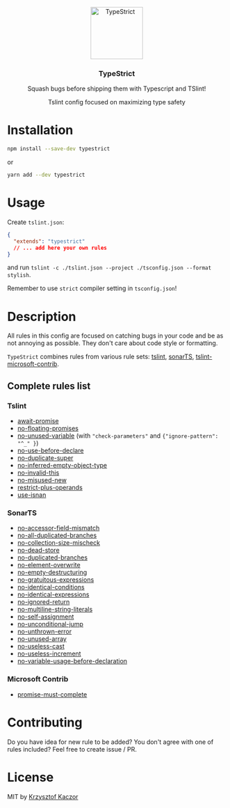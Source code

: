 <p align="center">
  <img src="https://emojipedia-us.s3.amazonaws.com/thumbs/240/apple/129/bug_1f41b.png" width="120" alt="TypeStrict">
  <h3 align="center">TypeStrict</h3>
  <p align="center">Squash bugs before shipping them with Typescript and TSlint!</p>
  <p align="center">Tslint config focused on maximizing type safety</p>
</p>

# Installation

```bash
npm install --save-dev typestrict
```

or

```bash
yarn add --dev typestrict
```

# Usage

Create `tslint.json`:

```json
{
  "extends": "typestrict"
  // ... add here your own rules
}
```

and run `tslint -c ./tslint.json --project ./tsconfig.json --format stylish`.

Remember to use `strict` compiler setting in `tsconfig.json`!

# Description

All rules in this config are focused on catching bugs in your code and be as not annoying as possible. They don't
care about code style or formatting.

`TypeStrict` combines rules from various rule sets: [tslint](https://palantir.github.io/tslint/rules/),
[sonarTS](https://github.com/SonarSource/SonarTS),
[tslint-microsoft-contrib](https://github.com/Microsoft/tslint-microsoft-contrib).

## Complete rules list

### Tslint

* [await-promise](https://palantir.github.io/tslint/rules/await-promise/)
* [no-floating-promises](https://palantir.github.io/tslint/rules/no-floating-promises/)
* [no-unused-variable](https://palantir.github.io/tslint/rules/no-unused-variable/) (with `"check-parameters"` and `{"ignore-pattern": "^_" }`)
* [no-use-before-declare](https://palantir.github.io/tslint/rules/no-use-before-declare/)
* [no-duplicate-super](https://palantir.github.io/tslint/rules/no-duplicate-super/)
* [no-inferred-empty-object-type](https://palantir.github.io/tslint/rules/no-inferred-empty-object-type/)
* [no-invalid-this](https://palantir.github.io/tslint/rules/no-invalid-this/)
* [no-misused-new](https://palantir.github.io/tslint/rules/no-misused-new/)
* [restrict-plus-operands](https://palantir.github.io/tslint/rules/restrict-plus-operands/)
* [use-isnan](https://palantir.github.io/tslint/rules/use-isnan/)

### SonarTS

* [no-accessor-field-mismatch](https://github.com/SonarSource/SonarTS/blob/HEAD/sonarts-core/docs/rules/no-accessor-field-mismatch.md)
* [no-all-duplicated-branches](https://github.com/SonarSource/SonarTS/blob/HEAD/sonarts-core/docs/rules/no-all-duplicated-branches.md)
* [no-collection-size-mischeck](https://github.com/SonarSource/SonarTS/blob/HEAD/sonarts-core/docs/rules/no-collection-size-mischeck.md)
* [no-dead-store](https://github.com/SonarSource/SonarTS/blob/HEAD/sonarts-core/docs/rules/no-dead-store.md)
* [no-duplicated-branches](https://github.com/SonarSource/SonarTS/blob/HEAD/sonarts-core/docs/rules/no-duplicated-branches.md)
* [no-element-overwrite](https://github.com/SonarSource/SonarTS/blob/HEAD/sonarts-core/docs/rules/no-element-overwrite.md)
* [no-empty-destructuring](https://github.com/SonarSource/SonarTS/blob/HEAD/sonarts-core/docs/rules/no-empty-destructuring.md)
* [no-gratuitous-expressions](https://github.com/SonarSource/SonarTS/blob/HEAD/sonarts-core/docs/rules/no-gratuitous-expressions.md)
* [no-identical-conditions](https://github.com/SonarSource/SonarTS/blob/HEAD/sonarts-core/docs/rules/no-identical-conditions.md)
* [no-identical-expressions](https://github.com/SonarSource/SonarTS/blob/HEAD/sonarts-core/docs/rules/no-identical-expressions.md)
* [no-ignored-return](https://github.com/SonarSource/SonarTS/blob/HEAD/sonarts-core/docs/rules/no-ignored-return.md)
* [no-multiline-string-literals](https://github.com/SonarSource/SonarTS/blob/HEAD/sonarts-core/docs/rules/no-multiline-string-literals.md)
* [no-self-assignment](https://github.com/SonarSource/SonarTS/blob/HEAD/sonarts-core/docs/rules/no-self-assignment.md)
* [no-unconditional-jump](https://github.com/SonarSource/SonarTS/blob/HEAD/sonarts-core/docs/rules/no-unconditional-jump.md)
* [no-unthrown-error](https://github.com/SonarSource/SonarTS/blob/HEAD/sonarts-core/docs/rules/no-unthrown-error.md)
* [no-unused-array](https://github.com/SonarSource/SonarTS/blob/HEAD/sonarts-core/docs/rules/no-unused-array.md)
* [no-useless-cast](https://github.com/SonarSource/SonarTS/blob/HEAD/sonarts-core/docs/rules/no-useless-cast.md)
* [no-useless-increment](https://github.com/SonarSource/SonarTS/blob/HEAD/sonarts-core/docs/rules/no-useless-increment.md)
* [no-variable-usage-before-declaration](https://github.com/SonarSource/SonarTS/blob/HEAD/sonarts-core/docs/rules/no-variable-usage-before-declaration.md)

### Microsoft Contrib

* [promise-must-complete](https://github.com/Microsoft/tslint-microsoft-contrib/issues/34)

# Contributing

Do you have idea for new rule to be added? You don't agree with one of rules included? Feel free to create issue / PR.

# License

MIT by [Krzysztof Kaczor](https://twitter.com/krzKaczor)
